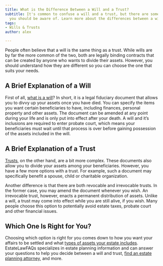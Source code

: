 ```yaml
---
title: What is the Difference Between a Will and a Trust?
subtitle: It's common to confuse a will and a trust, but there are some key differences
  you should be aware of. Learn more about the differences between a will and a trust.
tags:
- Wills & Trusts
author: alex

---
```

People often believe that a will is the same thing as a trust. While wills are by far the more common of the two, both are legally binding contracts that can be created by anyone who wants to divide their assets. However, you should understand how they are different so you can choose the one that suits your needs.

## A Brief Explanation of a Will

First of all, [what is a will](/docs/what-is-a-will/)? In short, it is a legal fiduciary document that allows you to divvy up your assets once you have died. You can specify the items you want certain beneficiaries to have, including finances, personal property and other assets. The document can be amended at any point during your life and is only put into effect after your death. A will and it’s inclusions are required to enter probate court, which means your beneficiaries must wait until that process is over before gaining possession of the assets included in the will.

## A Brief Explanation of a Trust

[Trusts]((/docs/what-is-a-trust/)), on the other hand, are a bit more complex. These documents also allow you to divide your assets among your beneficiaries. However, you have a few more options with a trust. For example, such a document may specifically benefit a spouse, child or charitable organization.

Another difference is that there are both revocable and irrevocable trusts. In the former case, you may amend the document whenever you wish. An irrevocable trust, however, enacts a permanent distribution of assets. Unlike a will, a trust may come into effect while you are still alive, if you wish. Many people choose this option to potentially avoid estate taxes, probate court and other financial issues.

## Which One Is Right for You?

Choosing which option is right for you comes down to how you want your affairs to be settled and what [types of assets your estate includes](/docs/what-is-included-in-an-estate-plan/). EstateLawFAQs specializes in estate planning information and can answer your questions to help you decide between a will and trust, [find an estate planning attorney](/estate-planning-attorneys/), and more.